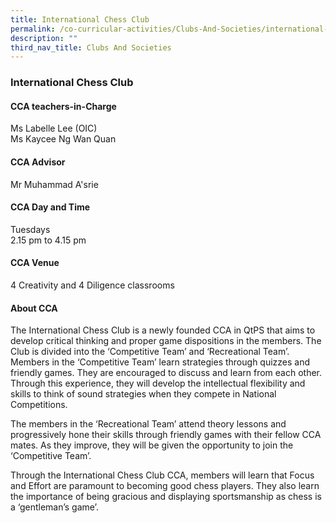 ```yaml
---
title: International Chess Club
permalink: /co-curricular-activities/Clubs-And-Societies/international-chess/
description: ""
third_nav_title: Clubs And Societies
---
```

### **International Chess Club**

#### **CCA teachers-in-Charge**
Ms Labelle Lee (OIC) <br>
Ms Kaycee Ng Wan Quan

#### **CCA Advisor**
Mr Muhammad A'srie

#### **CCA Day and Time**
Tuesdays<br>
2.15 pm to 4.15 pm

#### **CCA Venue**
4 Creativity and 4 Diligence classrooms

#### **About CCA**

The International Chess Club is a newly founded CCA in QtPS that aims to develop critical thinking and proper game dispositions in the members. The Club is divided into the ‘Competitive Team’ and ‘Recreational Team’. Members in the ‘Competitive Team’ learn strategies through quizzes and friendly games. They are encouraged to discuss and learn from each other. Through this experience, they will develop the intellectual flexibility and skills to think of sound strategies when they compete in National Competitions.

The members in the ‘Recreational Team’ attend theory lessons and progressively hone their skills through friendly games with their fellow CCA mates. As they improve, they will be given the opportunity to join the ‘Competitive Team’.

Through the International Chess Club CCA, members will learn that Focus and Effort are paramount to becoming good chess players. They also learn the importance of being gracious and displaying sportsmanship as chess is a ‘gentleman’s game’.



